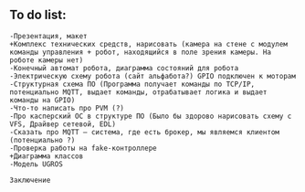 ## To do list:  
    -Презентация, макет  
    +Комплекс технических средств, нарисовать (камера на стене с модулем команды управления + робот, находящийся в поле зрения камеры. На роботе камеры нет)  
    -Конечный автомат робота, диаграмма состояний для робота  
    -Электрическую схему робота (сайт альфабота?) GPIO подключен к моторам  
    -Структурная схема ПО (Программа получает команды по TCP/IP, потенциально MQTT, выдает команды, отрабатывает логика и выдает команды на GPIO)   
    -Что-то написать про PVM (?)  
    -Про касперский ОС в структуре ПО (Было бы здорово нарисовать схему с VFS, Драйвер сетевой, EDL)  
    -Сказать про MQTT – система, где есть брокер, мы являемся клиентом (потенциально ?)  
    -Проверка работы на fake-контроллере  
    +Диаграмма классов  
    -Модель UGROS  
    
    Заключение
